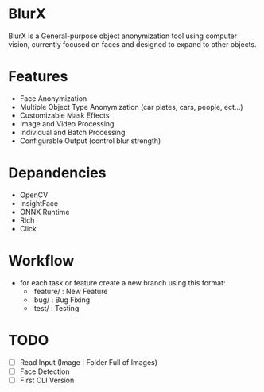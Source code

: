 # BlurX

BlurX is a General-purpose object anonymization tool using computer vision, currently focused on faces and designed to expand to other objects.

# Features
- Face Anonymization
- Multiple Object Type Anonymization (car plates, cars, people, ect...)
- Customizable Mask Effects
- Image and Video Processing
- Individual and Batch Processing
- Configurable Output (control blur strength)

# Depandencies
- OpenCV
- InsightFace
- ONNX Runtime
- Rich
- Click

# Workflow
- for each task or feature create a new branch using this format:
    - `feature/<feature-name> : New Feature
    - `bug/<bug-desc> : Bug Fixing
    - `test/<test-name> : Testing

# TODO
- [ ] Read Input (Image | Folder Full of Images)
- [ ] Face Detection
- [ ] First CLI Version